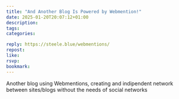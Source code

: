 ```yaml
---
title: "And Another Blog Is Powered by Webmention!"
date: 2025-01-20T20:07:12+01:00
description:
tags:
categories:

reply: https://steele.blue/webmentions/
repost:
like:
rsvp:
bookmark:
---
```


Another blog using Webmentions, creating and indipendent network between sites/blogs without the needs of social networks
